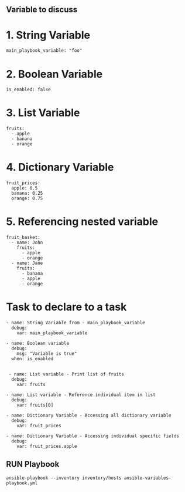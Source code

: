 
## Variable to discuss

# 1. String Variable
    main_playbook_variable: "foo"


# 2. Boolean Variable
    
    is_enabled: false
    

# 3. List Variable
    
    fruits:
      - apple
      - banana
      - orange
    
# 4. Dictionary Variable
    
    fruit_prices:
      apple: 0.5
      banana: 0.25
      orange: 0.75
    

 # 5. Referencing nested variable
    
    
    fruit_basket:
      - name: John
        fruits:
          - apple
          - orange
      - name: Jane
        fruits:
          - banana
          - apple
          - orange
    

 



# Task to declare to a task 


    - name: String Variable from - main_playbook_variable
      debug:
        var: main_playbook_variable 

    - name: Boolean variable
      debug:
        msg: "Variable is true"
      when: is_enabled
     

     - name: List variable - Print list of fruits
      debug:
        var: fruits

    - name: List variable - Reference individual item in list
      debug:
        var: fruits[0]

    - name: Dictionary Variable - Accessing all dictionary variable
      debug:
        var: fruit_prices

    - name: Dictionary Variable - Accessing individual specific fields
      debug:
        var: fruit_prices.apple




## RUN Playbook

```
ansible-playbook --inventory inventory/hosts ansible-variables-playbook.yml

```

